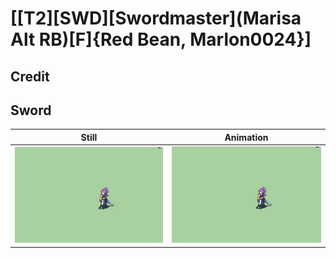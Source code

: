 # [\[T2\]\[SWD\]\[Swordmaster\]\(Marisa Alt RB\)\[F\]{Red Bean, Marlon0024}]

## Credit


	
## Sword

| Still | Animation |
| :---: | :-------: |
| ![Sword still](./Sword_000.png) | ![Sword animation](./Sword.gif) |
